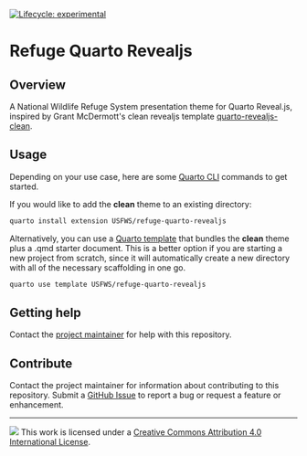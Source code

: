 [![Lifecycle: experimental](https://img.shields.io/badge/lifecycle-experimental-orange.svg)](https://lifecycle.r-lib.org/articles/stages.html#experimental)

Refuge Quarto Revealjs
=======================

## Overview

A National Wildlife Refuge System presentation theme for Quarto Reveal.js, inspired by Grant McDermott's clean revealjs template [quarto-revealjs-clean](https://github.com/grantmcdermott/quarto-revealjs-clean).

## Usage

Depending on your use case, here are some [Quarto CLI](https://quarto.org/)
commands to get started.

If you would like to add the **clean** theme to an existing directory:

```bash
quarto install extension USFWS/refuge-quarto-revealjs
```

Alternatively, you can use a
[Quarto template](https://quarto.org/docs/extensions/starter-templates.html)
that bundles the **clean** theme plus a .qmd starter document. This is a better
option if you are starting a new project from scratch, since it will automatically
create a new directory with all of the necessary scaffolding in one go. 

```bash
quarto use template USFWS/refuge-quarto-revealjs
```

## Getting help

Contact the [project maintainer](emailto:mccrea_cobb@fws.gov) for help with this repository. 

## Contribute

Contact the project maintainer for information about contributing to this repository. Submit a [GitHub Issue](https://github.com/USFWS/r7-repo-template/issues) to report a bug or request a feature or enhancement.

-----

![](https://i.creativecommons.org/l/by/4.0/88x31.png) This work is
licensed under a [Creative Commons Attribution 4.0 International
License](https://creativecommons.org/licenses/by/4.0/).